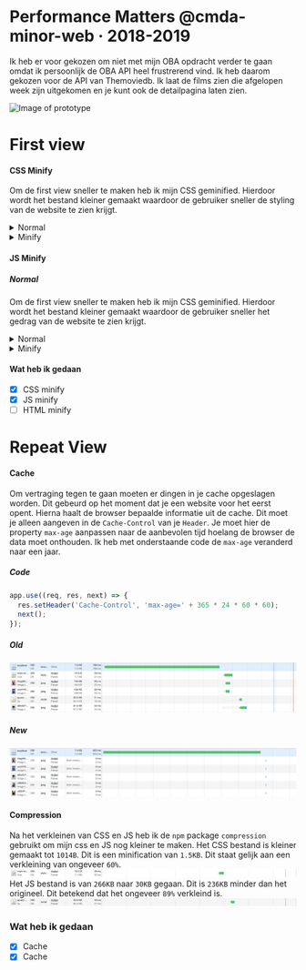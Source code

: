 # Performance Matters @cmda-minor-web · 2018-2019

Ik heb er voor gekozen om niet met mijn OBA opdracht verder te gaan omdat ik persoonlijk de OBA API heel frustrerend vind. Ik heb daarom gekozen voor de API van Themoviedb. Ik laat de films zien die afgelopen week zijn uitgekomen en je kunt ook de detailpagina laten zien.

![Image of prototype](assets/img/readme-img/screenshot-app.png)

# First view
#### CSS Minify
Om de first view sneller te maken heb ik mijn CSS geminified. Hierdoor wordt het bestand kleiner gemaakt waardoor de gebruiker sneller de styling van de website te zien krijgt.   
<details>
  <summary>Normal</summary>
Ik als eerst gekeken of er een mogelijk is dat de css kleiner gemaakt kunnen worden waardoor deze sneller laadt. Hieronder staat een screenshot van mijn requests van de `main.css`. Hier zie je dat de grootte van dit bestand `2.5KB` is.

  <details>
     <summary>Screenshot</summary>
    ![Image of slow requests](assets/img/readme-img/css-normal-fast-3g.png)
  </details>
</details>
<details>
  <summary>Minify</summary>
  Ik heb met behulp van gulp een bestand gemaakt waar ik de functie gebruik om de css te verkleinen. Het `gulp-css` heeft het bestand van CSS verkleind naar `2.0KB`. Deze CSS wordt omgezet naar een bestand met de naam `main-min.css`  zodat ik in de normale `main.css` de leesbare code heb en deze dus heel makkelijke kan bewerken.
  <details>
   <summary>Code</summary>
  ```js
  gulp.task('css-min', () => {
    return gulp.src(baseDir + '/css/main.css')
      .pipe(cleanCSS({compatibility: 'ie8'}))
      .pipe(rename(function (path) {
        path.basename += "-min";
        path.extname = ".css";
      }))
      .pipe(gulp.dest('public/css/'));
  });
  ```
  </details>
  <details>
     <summary>Screenshot</summary>
    ![Image of slow requests](assets/img/readme-img/css-minified-fast-3g.png)
  </details>
</details>


#### JS Minify
##### Normal
Om de first view sneller te maken heb ik mijn CSS geminified. Hierdoor wordt het bestand kleiner gemaakt waardoor de gebruiker sneller het gedrag van de website te zien krijgt.   
<details>
  <summary>Normal</summary>
  Ik als eerst gekeken of er een mogelijk is dat de css kleiner gemaakt kunnen worden waardoor deze sneller laadt. Hieronder staat een screenshot van mijn requests van de `jquery.js`. Hier zie je dat de grootte van dit bestand `266KB` is.
  ![Image of slow requests](assets/img/readme-img/js-normal-fast-3g.png)
</details>
<details>
  <summary>Minify</summary>
  Ik heb met `gulp-uglify` het bestand van JS verkleind naar `84.7KB`. Deze JS wordt geminified naar een bestand met de naam `jquery-min.js` om het verschil te laten zien.
  <details>
   <summary>Code</summary>
  ```js
  gulp.task('jquery-min', function() {
    return gulp.src(baseDir + '/js/jquery.js') 
      .pipe(uglify()) 
      .pipe(rename(function (path) {
        path.basename += "-min";
        path.extname = ".js";
      }))
      .pipe(gulp.dest('public/js/'));
  });
  ```
  </details>
  <details>
   <summary>Screenshot</summary>
![Image of slow requests](assets/img/readme-img/js-minified-fast-3g.png)
  </details>
</details>

#### Wat heb ik gedaan
- [x] CSS minify
- [x] JS minify
- [ ] HTML minify

# Repeat View
#### Cache
Om vertraging tegen te gaan moeten er dingen in je cache opgeslagen worden. Dit gebeurd op het moment dat je een website voor het eerst opent. Hierna haalt de browser bepaalde informatie uit de cache. Dit moet je alleen aangeven in de `Cache-Control` van je `Header`. Je moet hier de property `max-age` aanpassen naar de aanbevolen tijd hoelang de browser de data moet onthouden. Ik heb met onderstaande code de `max-age` veranderd naar een jaar.
##### Code
```js
app.use((req, res, next) => {
  res.setHeader('Cache-Control', 'max-age=' + 365 * 24 * 60 * 60);
  next();
});
```
##### Old
![No cache](assets/img/readme-img/no-cache.png)

##### New
![Cache](assets/img/readme-img/cache.png)

#### Compression
Na het verkleinen van CSS en JS heb ik de `npm` package `compression` gebruikt om mijn css en JS nog kleiner te maken.
Het CSS bestand is kleiner gemaakt tot `1014B`. Dit is een minification van `1.5KB`. Dit staat gelijk aan een verkleining van ongeveer `60%`.
![Image of slow requests](assets/img/readme-img/css-compressed-fast-3g.png)
Het JS bestand is van `266KB` naar `30KB` gegaan. Dit is `236KB` minder dan het origineel. Dit betekend dat het ongeveer `89%` verkleind is.
![Image of slow requests](assets/img/readme-img/js-compressed-fast-3g.png)

### Wat heb ik gedaan
- [x] Cache
- [x] Cache
